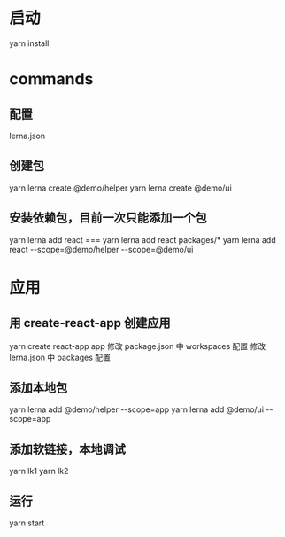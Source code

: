 # 启动

yarn install

# commands

## 配置

lerna.json

## 创建包

yarn lerna create @demo/helper
yarn lerna create @demo/ui

## 安装依赖包，目前一次只能添加一个包

yarn lerna add react === yarn lerna add react packages/\*
yarn lerna add react --scope=@demo/helper --scope=@demo/ui

# 应用

## 用 create-react-app 创建应用

yarn create react-app app
修改 package.json 中 workspaces 配置
修改 lerna.json 中 packages 配置

## 添加本地包

yarn lerna add @demo/helper --scope=app
yarn lerna add @demo/ui --scope=app

## 添加软链接，本地调试

yarn lk1
yarn lk2

## 运行

yarn start

